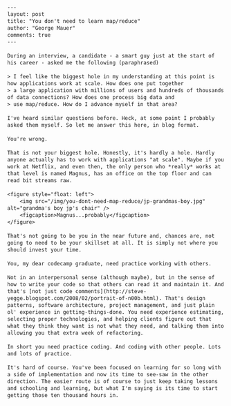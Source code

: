 	---
	layout: post
	title: "You don't need to learn map/reduce"
	author: "George Mauer"
	comments: true
	---

	During an interview, a candidate - a smart guy just at the start of his career - asked me the following (paraphrased)

	> I feel like the biggest hole in my understanding at this point is how applications work at scale. How does one put together
	> a large application with millions of users and hundreds of thousands of data connections? How does one process big data and
	> use map/reduce. How do I advance myself in that area?

	I've heard similar questions before. Heck, at some point I probably asked them myself. So let me answer this here, in blog format.

	You're wrong.

	That is not your biggest hole. Honestly, it's hardly a hole. Hardly anyone actually has to work with applications "at scale". Maybe if you work at Netflix, and even then, the only person who *really* works at that level is named Magnus, has an office on the top floor and can read bit streams raw.

	<figure style="float: left">
		<img src="/img/you-dont-need-map-reduce/jp-grandmas-boy.jpg" alt="grandma's boy jp's chair" />
		<figcaption>Magnus...probably</figcaption>
	</figure>

	That's not going to be you in the near future and, chances are, not going to need to be your skillset at all. It is simply not where you should invest your time.

	You, my dear codecamp graduate, need practice working with others.

	Not in an interpersonal sense (although maybe), but in the sense of how to write your code so that others can read it and maintain it. And that's [not just code comments](http://steve-yegge.blogspot.com/2008/02/portrait-of-n00b.html). That's design patterns, software architecture, project management, and just plain ol' experience in getting-things-done. You need experience estimating, selecting proper technologies, and helping clients figure out that what they think they want is not what they need, and talking them into allowing you that extra week of refactoring.

	In short you need practice coding. And coding with other people. Lots and lots of practice.

	It's hard of course. You've been focused on learning for so long with a side of implementation and now its time to see-saw in the other direction. The easier route is of course to just keep taking lessons and schooling and learning, but what I'm saying is its time to start getting those ten thousand hours in.